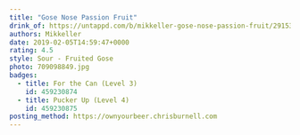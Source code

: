 ```yaml
---
title: "Gose Nose Passion Fruit"
drink_of: https://untappd.com/b/mikkeller-gose-nose-passion-fruit/2915335
authors: Mikkeller
date: 2019-02-05T14:59:47+0000
rating: 4.5
style: Sour - Fruited Gose
photo: 709098849.jpg
badges:
  - title: For the Can (Level 3)
    id: 459230874
  - title: Pucker Up (Level 4)
    id: 459230875
posting_method: https://ownyourbeer.chrisburnell.com
---
```

